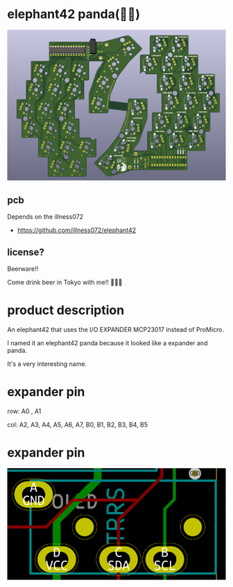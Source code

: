 # elephant42 panda(🐘🐼)

![elephant42_panda_pcb](img/elephant42_panda_pcb.png)

## pcb

Depends on the illness072

  - https://github.com/illness072/elephant42



## license?

Beerware!!

Come drink beer in Tokyo with me!! 🍺🍺🍺


# product description

An elephant42 that uses the I/O EXPANDER MCP23017 instead of ProMicro.

I named it an elephant42 panda because it looked like a expander and panda.

It's a very interesting name.


# expander pin

row: A0 , A1

col: A2, A3, A4, A5, A6, A7, B0, B1, B2, B3, B4, B5


# expander pin

![trrs_pin](img/trrs_pin.png)

